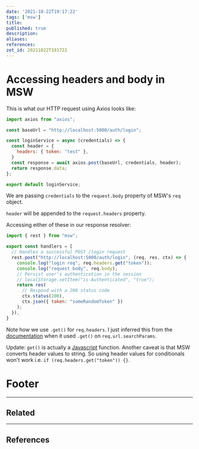 ```yaml
---
date: '2021-10-22T19:17:22'
tags: ['msw']
title: 
published: true
description:
aliases:
references:
zet_id: 20211022T191722
---
```


# Accessing headers and body in MSW

This is what our HTTP request using Axios looks like:

```js
import axios from "axios";

const baseUrl = "http://localhost:5000/auth/login";

const loginService = async (credentials) => {
  const header = {
    headers: { token: "test" },
  }
  const response = await axios.post(baseUrl, credentials, header);
  return response.data;
};

export default loginService;
```

We are passing `credentials` to the `request.body` property of MSW's `req` object. 

`header` will be appended to the `request.headers` property.

Accessing either of these in our response resolver:

```js
import { rest } from "msw";

export const handlers = [
  // Handles a successful POST /login request
  rest.post("http://localhost:5000/auth/login", (req, res, ctx) => {
    console.log("login req", req.headers.get("token"));
    console.log("request body", req.body);
    // Persist user's authentication in the session
    // localStorage.setItem("is-Authenticated", "true");
    return res(
      // Respond with a 200 status code
      ctx.status(200),
      ctx.json({ token: "someRandomToken" })
    );
  }),
}
```

Note how we use `.get()` for `req.headers`. I just inferred this from the [documentation](https://mswjs.io/docs/basics/response-resolver#conditional-response) when it used `.get()` on `req.url.searchParams`.

Update: `get()` is actually a [Javascript](https://developer.mozilla.org/en-US/docs/Web/JavaScript/Reference/Global_Objects/Map/get) function. Another caveat is that MSW converts header values to string. So using header values for conditionals won't work i.e. `if (req.headers.get("token")) {}`. 


# Footer

---
## Related

---

## References